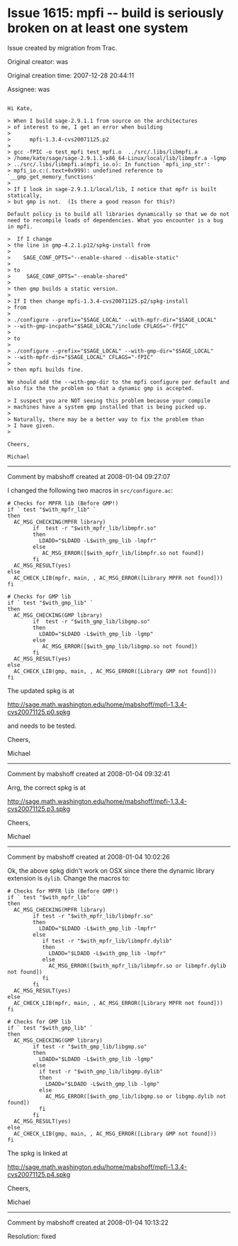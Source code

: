 # Issue 1615: mpfi -- build is seriously broken on at least one system

Issue created by migration from Trac.

Original creator: was

Original creation time: 2007-12-28 20:44:11

Assignee: was


```

Hi Kate,

> When I build sage-2.9.1.1 from source on the architectures
> of interest to me, I get an error when building
>
>      mpfi-1.3.4-cvs20071125.p2
>
> gcc -fPIC -o test_mpfi test_mpfi.o  ../src/.libs/libmpfi.a
> /home/kate/sage/sage-2.9.1.1-x86_64-Linux/local/lib/libmpfr.a -lgmp
> ../src/.libs/libmpfi.a(mpfi_io.o): In function `mpfi_inp_str':
> mpfi_io.c:(.text+0x999): undefined reference to `__gmp_get_memory_functions'
>
> If I look in sage-2.9.1.1/local/lib, I notice that mpfr is built statically,
> but gmp is not.  (Is there a good reason for this?)

Default policy is to build all libraries dynamically so that we do not
need to recompile loads of dependencies. What you encounter is a bug
in mpfi.

>  If I change
> the line in gmp-4.2.1.p12/spkg-install from
>
>    SAGE_CONF_OPTS="--enable-shared --disable-static"
>
> to
>     SAGE_CONF_OPTS="--enable-shared"
>
> then gmp builds a static version.
>
> If I then change mpfi-1.3.4-cvs20071125.p2/spkg-install
> from
>
> ./configure --prefix="$SAGE_LOCAL" --with-mpfr-dir="$SAGE_LOCAL"
> --with-gmp-incpath="$SAGE_LOCAL"/include CFLAGS="-fPIC"
>
> to
>
> ./configure --prefix="$SAGE_LOCAL" --with-gmp-dir="$SAGE_LOCAL"
> --with-mpfr-dir="$SAGE_LOCAL" CFLAGS="-fPIC"
>
> then mpfi builds fine.

We should add the --with-gmp-dir to the mpfi configure per default and
also fix the the problem so that a dynamic gmp is accepted.

> I suspect you are NOT seeing this problem because your compile
> machines have a system gmp installed that is being picked up.
>
> Naturally, there may be a better way to fix the problem than
> I have given.
>

Cheers,

Michael
```



---

Comment by mabshoff created at 2008-01-04 09:27:07

I changed the following two macros in `src/configure.ac`:

```
# Checks for MPFR lib (Before GMP!)
if ` test "$with_mpfr_lib" `
then
  AC_MSG_CHECKING(MPFR library)
        if  test -r "$with_mpfr_lib/libmpfr.so"
        then
          LDADD="$LDADD -L$with_gmp_lib -lmpfr"
        else
           AC_MSG_ERROR([$with_mpfr_lib/libmpfr.so not found])
        fi
  AC_MSG_RESULT(yes)
else
  AC_CHECK_LIB(mpfr, main, , AC_MSG_ERROR([Library MPFR not found]))
fi

# Checks for GMP lib
if ` test "$with_gmp_lib" `
then
  AC_MSG_CHECKING(GMP library)
        if  test -r "$with_gmp_lib/libgmp.so"
        then
          LDADD="$LDADD -L$with_gmp_lib -lgmp"
        else
           AC_MSG_ERROR([$with_gmp_lib/libgmp.so not found])
        fi
  AC_MSG_RESULT(yes)
else
  AC_CHECK_LIB(gmp, main, , AC_MSG_ERROR([Library GMP not found]))
fi
```

The updated spkg is at 

 http://sage.math.washington.edu/home/mabshoff/mpfi-1.3.4-cvs20071125.p0.spkg

and needs to be tested.

Cheers,

Michael


---

Comment by mabshoff created at 2008-01-04 09:32:41

Arrg, the correct spkg is at 

 http://sage.math.washington.edu/home/mabshoff/mpfi-1.3.4-cvs20071125.p3.spkg

Cheers,

Michael


---

Comment by mabshoff created at 2008-01-04 10:02:26

Ok, the above spkg didn't work on OSX since there the dynamic library extension is `dylib`. Change the macros to:

```
# Checks for MPFR lib (Before GMP!)
if ` test "$with_mpfr_lib" `
then
  AC_MSG_CHECKING(MPFR library)
        if test -r "$with_mpfr_lib/libmpfr.so"
        then
          LDADD="$LDADD -L$with_gmp_lib -lmpfr"
        else
           if test -r "$with_mpfr_lib/libmpfr.dylib"
           then
             LDADD="$LDADD -L$with_gmp_lib -lmpfr"
           else
             AC_MSG_ERROR([$with_mpfr_lib/libmpfr.so or libmpfr.dylib not found])
           fi
        fi
  AC_MSG_RESULT(yes)
else
  AC_CHECK_LIB(mpfr, main, , AC_MSG_ERROR([Library MPFR not found]))
fi

# Checks for GMP lib
if ` test "$with_gmp_lib" `
then
  AC_MSG_CHECKING(GMP library)
        if test -r "$with_gmp_lib/libgmp.so"
        then
          LDADD="$LDADD -L$with_gmp_lib -lgmp"
        else
          if test -r "$with_gmp_lib/libgmp.dylib"
          then
            LDADD="$LDADD -L$with_gmp_lib -lgmp"
          else
            AC_MSG_ERROR([$with_gmp_lib/libgmp.so or libgmp.dylib not found])
          fi
        fi
  AC_MSG_RESULT(yes)
else
  AC_CHECK_LIB(gmp, main, , AC_MSG_ERROR([Library GMP not found]))
fi
```

The spkg is linked at

http://sage.math.washington.edu/home/mabshoff/mpfi-1.3.4-cvs20071125.p4.spkg

Cheers,

Michael


---

Comment by mabshoff created at 2008-01-04 10:13:22

Resolution: fixed
